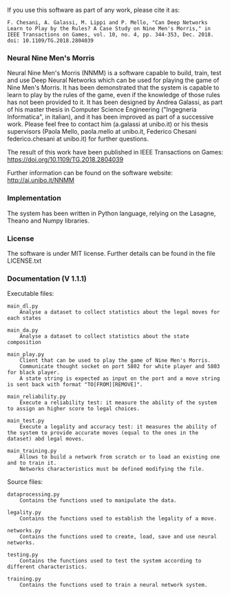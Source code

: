 If you use this software as part of any work, please cite it as:
	
	F. Chesani, A. Galassi, M. Lippi and P. Mello, "Can Deep Networks Learn to Play by the Rules? A Case Study on Nine Men's Morris," in IEEE Transactions on Games, vol. 10, no. 4, pp. 344-353, Dec. 2018. doi: 10.1109/TG.2018.2804039

### Neural Nine Men's Morris
Neural Nine Men's Morris (NNMM) is a software capable to build, train, test and use Deep Neural Networks which can be used for playing the game of Nine Men's Morris. It has been demonstrated that the system is capable to learn to play by the rules of the game, even if the knowledge of those rules has not been provided to it. It has been designed by Andrea Galassi, as part of his master thesis in Computer Science Engineering ("Ingegneria Informatica", in italian), and it has been improved as part of a successive work. Please feel free to contact him (a.galassi at unibo.it) or his thesis supervisors (Paola Mello, paola.mello at unibo.it, Federico Chesani federico.chesani at unibo.it) for further questions.

The result of this work have been published in IEEE Transactions on Games: https://doi.org/10.1109/TG.2018.2804039

Further information can be found on the software website: http://ai.unibo.it/NNMM

### Implementation
The system has been written in Python language, relying on the Lasagne, Theano and Numpy libraries.

### License
The software is under MIT license. Further details can be found in the file LICENSE.txt

### Documentation (V 1.1.1)
Executable files:

	main_dl.py
		Analyse a dataset to collect statistics about the legal moves for each states

	main_da.py
		Analyse a dataset to collect statistics about the state composition

	main_play.py
		Client that can be used to play the game of Nine Men's Morris.
		Communicate thought socket on port 5802 for white player and 5803 for black player.
		A state string is expected as input on the port and a move string is sent back with format "TO[FROM][REMOVE]".

	main_reliability.py
		Execute a reliability test: it measure the ability of the system to assign an higher score to legal choices.

	main_test.py
		Execute a legality and accuracy test: it measures the ability of the system to provide accurate moves (equal to the ones in the dataset) abd legal moves.

	main_training.py
		Allows to build a network from scratch or to load an existing one and to train it.
		Networks characteristics must be defined modifying the file.
Source files:

	dataprocessing.py
		Contains the functions used to manipulate the data.

	legality.py
		Contains the functions used to establish the legality of a move.

	networks.py
		Contains the functions used to create, load, save and use neural networks.

	testing.py
		Contains the functions used to test the system according to different characteristics.

	training.py
		Contains the functions used to train a neural network system.
